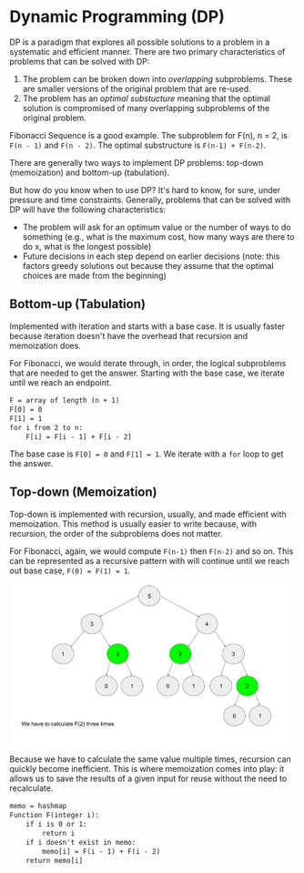 # Dynamic Programming (DP)
DP is a paradigm that explores all possible solutions to a problem in a systematic and efficient manner. There are two primary characteristics of problems that can be solved with DP:
1. The problem can be broken down into *overlapping* subproblems. These are smaller versions of the original problem that are re-used.
2. The problem has an *optimal substucture* meaning that the optimal solution is compromised of many overlapping subproblems of the original problem.

Fibonacci Sequence is a good example. The subproblem for F(n), n = 2, is `F(n - 1)` and `F(n - 2)`. The optimal substructure is `F(n-1) + F(n-2)`.

There are generally two ways to implement DP problems: top-down (memoization) and bottom-up (tabulation).

But how do you know when to use DP? It's hard to know, for sure, under pressure and time constraints. Generally, problems that can be solved with DP will have the following characteristics:
- The problem will ask for an optimum value or the number of ways to do something (e.g., what is the maximum cost, how many ways are there to do x, what is the longest possible)
- Future decisions in each step depend on earlier decisions (note: this factors greedy solutions out because they assume that the optimal choices are made from the beginning)

## Bottom-up (Tabulation)
Implemented with iteration and starts with a base case. It is usually faster because iteration doesn't have the overhead that recursion and memoization does.

For Fibonacci, we would iterate through, in order, the logical subproblems that are needed to get the answer. Starting with the base case, we iterate until we reach an endpoint.
```
F = array of length (n + 1)
F[0] = 0
F[1] = 1
for i from 2 to n:
    F[i] = F[i - 1] + F[i - 2]
```

The base case is `F[0] = 0` and `F[1] = 1`. We iterate with a `for` loop to get the answer.

## Top-down (Memoization)
Top-down is implemented with recursion, usually, and made efficient with memoization. This method is usually easier to write because, with recursion, the order of the subproblems does not matter. 

For Fibonacci, again, we would compute `F(n-1)` then `F(n-2)` and so on. This can be represented as a recursive pattern with will continue until we reach out base case, `F(0) = F(1) = 1`.

![alt text](image-1.png)

Because we have to calculate the same value multiple times, recursion can quickly become inefficient. This is where memoization comes into play: it allows us to save the results of a given input for reuse without the need to recalculate.

```
memo = hashmap
Function F(integer i):
    if i is 0 or 1: 
        return i
    if i doesn't exist in memo:
        memo[i] = F(i - 1) + F(i - 2)
    return memo[i]
```
